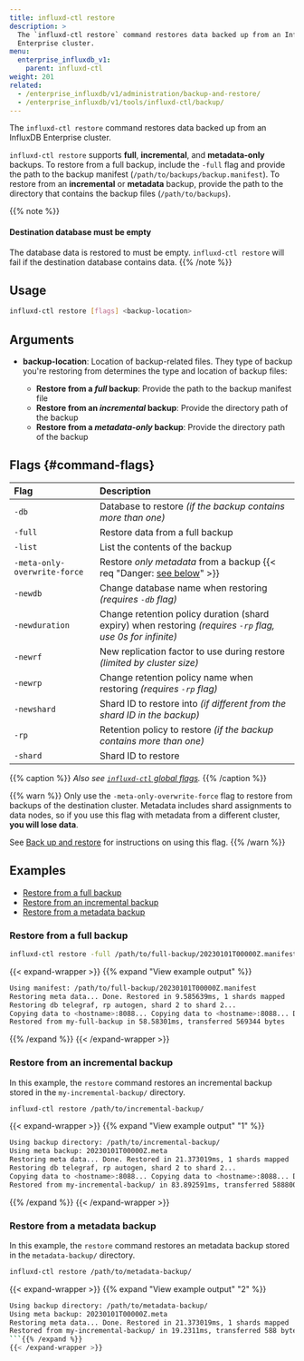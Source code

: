 ```yaml
---
title: influxd-ctl restore
description: >
  The `influxd-ctl restore` command restores data backed up from an InfluxDB
  Enterprise cluster.
menu:
  enterprise_influxdb_v1:
    parent: influxd-ctl
weight: 201
related:
  - /enterprise_influxdb/v1/administration/backup-and-restore/
  - /enterprise_influxdb/v1/tools/influxd-ctl/backup/
---
```


The `influxd-ctl restore` command restores data backed up from an InfluxDB
Enterprise cluster.

`influxd-ctl restore` supports **full**, **incremental**, and **metadata-only** backups.
To restore from a full backup, include the `-full` flag and provide the path to
the backup manifest (`/path/to/backups/backup.manifest`).
To restore from an **incremental** or **metadata** backup, provide the path to
the directory that contains the backup files (`/path/to/backups`).

{{% note %}}
#### Destination database must be empty

The database data is restored to must be empty.
`influxd-ctl restore` will fail if the destination database contains data.
{{% /note %}}

## Usage

```sh
influxd-ctl restore [flags] <backup-location>
```

## Arguments

- **backup-location**: Location of backup-related files. They type of backup
  you're restoring from determines the type and location of backup files:
  
  - **Restore from a _full_ backup**: Provide the path to the backup manifest file
  - **Restore from an _incremental_ backup**: Provide the directory path of the backup
  - **Restore from a _metadata-only_ backup**: Provide the directory path of the backup

## Flags {#command-flags}

| Flag                         | Description                                                                                                 |
| :--------------------------- | :---------------------------------------------------------------------------------------------------------- |
| `-db`                        | Database to restore _(if the backup contains more than one)_                                                |
| `-full`                      | Restore data from a full backup                                                                             |
| `-list`                      | List the contents of the backup                                                                             |
| `-meta-only-overwrite-force` | Restore _only metadata_ from a backup {{< req "Danger: [see below](#meta-only-overwrite-force)" >}}         |
| `-newdb`                     | Change database name when restoring _(requires `-db` flag)_                                                 |
| `-newduration`               | Change retention policy duration (shard expiry) when restoring _(requires `-rp` flag, use 0s for infinite)_ |
| `-newrf`                     | New replication factor to use during restore _(limited by cluster size)_                                    |
| `-newrp`                     | Change retention policy name when restoring _(requires `-rp` flag)_                                         |
| `-newshard`                  | Shard ID to restore into _(if different from the shard ID in the backup)_                                   |
| `-rp`                        | Retention policy to restore _(if the backup contains more than one)_                                        |
| `-shard`                     | Shard ID to restore                                                                                         |

{{% caption %}}
_Also see [`influxd-ctl` global flags](/enterprise_influxdb/v1/tools/influxd-ctl/#influxd-ctl-global-flags)._
{{% /caption %}}

<span id="meta-only-overwrite-force"></span>
{{% warn %}}
Only use the `-meta-only-overwrite-force` flag to restore from backups of the
destination cluster. Metadata includes shard assignments to data nodes, so if
you use this flag with metadata from a different cluster, **you will lose data**.

See [Back up and restore](/enterprise_influxdb/v1/administration/backup-and-restore/#restore-overwrite-metadata-from-a-full-or-incremental-backup-to-fix-damaged-metadata)
for instructions on using this flag.
{{% /warn %}}

## Examples

- [Restore from a full backup](#restore-from-a-full-backup)
- [Restore from an incremental backup](#restore-from-an-incremental-backup)
- [Restore from a metadata backup](#restore-from-a-metadata-backup)

### Restore from a full backup

```sh
influxd-ctl restore -full /path/to/full-backup/20230101T00000Z.manifest
```

{{< expand-wrapper >}}
{{% expand "View example output" %}}
```sh
Using manifest: /path/to/full-backup/20230101T00000Z.manifest
Restoring meta data... Done. Restored in 9.585639ms, 1 shards mapped
Restoring db telegraf, rp autogen, shard 2 to shard 2...
Copying data to <hostname>:8088... Copying data to <hostname>:8088... Done. Restored shard 2 into shard 2 in 48.095082ms, 569344 bytes transferred
Restored from my-full-backup in 58.58301ms, transferred 569344 bytes
```
{{% /expand %}}
{{< /expand-wrapper >}}

### Restore from an incremental backup

In this example, the `restore` command restores an incremental backup stored in the `my-incremental-backup/` directory.

```sh
influxd-ctl restore /path/to/incremental-backup/
```

{{< expand-wrapper >}}
{{% expand "View example output" "1" %}}
```sh
Using backup directory: /path/to/incremental-backup/
Using meta backup: 20230101T00000Z.meta
Restoring meta data... Done. Restored in 21.373019ms, 1 shards mapped
Restoring db telegraf, rp autogen, shard 2 to shard 2...
Copying data to <hostname>:8088... Copying data to <hostname>:8088... Done. Restored shard 2 into shard 2 in 61.046571ms, 588800 bytes transferred
Restored from my-incremental-backup/ in 83.892591ms, transferred 588800 bytes
```
{{% /expand %}}
{{< /expand-wrapper >}}

### Restore from a metadata backup

In this example, the `restore` command restores an metadata backup stored
in the `metadata-backup/` directory.

```sh
influxd-ctl restore /path/to/metadata-backup/
```

{{< expand-wrapper >}}
{{% expand "View example output" "2" %}}
```sh
Using backup directory: /path/to/metadata-backup/
Using meta backup: 20230101T00000Z.meta
Restoring meta data... Done. Restored in 21.373019ms, 1 shards mapped
Restored from my-incremental-backup/ in 19.2311ms, transferred 588 bytes
```{{% /expand %}}
{{< /expand-wrapper >}}
